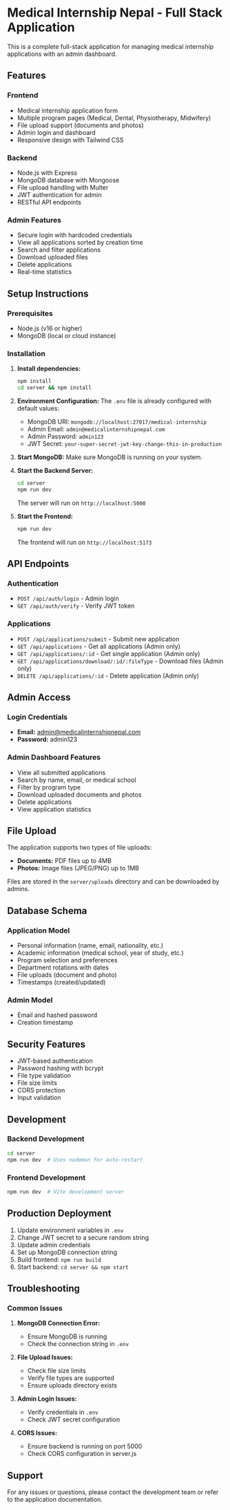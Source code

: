 # Medical Internship Nepal - Full Stack Application

This is a complete full-stack application for managing medical internship applications with an admin dashboard.

## Features

### Frontend
- Medical internship application form
- Multiple program pages (Medical, Dental, Physiotherapy, Midwifery)
- File upload support (documents and photos)
- Admin login and dashboard
- Responsive design with Tailwind CSS

### Backend
- Node.js with Express
- MongoDB database with Mongoose
- File upload handling with Multer
- JWT authentication for admin
- RESTful API endpoints

### Admin Features
- Secure login with hardcoded credentials
- View all applications sorted by creation time
- Search and filter applications
- Download uploaded files
- Delete applications
- Real-time statistics

## Setup Instructions

### Prerequisites
- Node.js (v16 or higher)
- MongoDB (local or cloud instance)

### Installation

1. **Install dependencies:**
   ```bash
   npm install
   cd server && npm install
   ```

2. **Environment Configuration:**
   The `.env` file is already configured with default values:
   - MongoDB URI: `mongodb://localhost:27017/medical-internship`
   - Admin Email: `admin@medicalinternshipnepal.com`
   - Admin Password: `admin123`
   - JWT Secret: `your-super-secret-jwt-key-change-this-in-production`

3. **Start MongoDB:**
   Make sure MongoDB is running on your system.

4. **Start the Backend Server:**
   ```bash
   cd server
   npm run dev
   ```
   The server will run on `http://localhost:5000`

5. **Start the Frontend:**
   ```bash
   npm run dev
   ```
   The frontend will run on `http://localhost:5173`

## API Endpoints

### Authentication
- `POST /api/auth/login` - Admin login
- `GET /api/auth/verify` - Verify JWT token

### Applications
- `POST /api/applications/submit` - Submit new application
- `GET /api/applications` - Get all applications (Admin only)
- `GET /api/applications/:id` - Get single application (Admin only)
- `GET /api/applications/download/:id/:fileType` - Download files (Admin only)
- `DELETE /api/applications/:id` - Delete application (Admin only)

## Admin Access

### Login Credentials
- **Email:** admin@medicalinternshipnepal.com
- **Password:** admin123

### Admin Dashboard Features
- View all submitted applications
- Search by name, email, or medical school
- Filter by program type
- Download uploaded documents and photos
- Delete applications
- View application statistics

## File Upload

The application supports two types of file uploads:
- **Documents:** PDF files up to 4MB
- **Photos:** Image files (JPEG/PNG) up to 1MB

Files are stored in the `server/uploads` directory and can be downloaded by admins.

## Database Schema

### Application Model
- Personal information (name, email, nationality, etc.)
- Academic information (medical school, year of study, etc.)
- Program selection and preferences
- Department rotations with dates
- File uploads (document and photo)
- Timestamps (created/updated)

### Admin Model
- Email and hashed password
- Creation timestamp

## Security Features

- JWT-based authentication
- Password hashing with bcrypt
- File type validation
- File size limits
- CORS protection
- Input validation

## Development

### Backend Development
```bash
cd server
npm run dev  # Uses nodemon for auto-restart
```

### Frontend Development
```bash
npm run dev  # Vite development server
```

## Production Deployment

1. Update environment variables in `.env`
2. Change JWT secret to a secure random string
3. Update admin credentials
4. Set up MongoDB connection string
5. Build frontend: `npm run build`
6. Start backend: `cd server && npm start`

## Troubleshooting

### Common Issues

1. **MongoDB Connection Error:**
   - Ensure MongoDB is running
   - Check the connection string in `.env`

2. **File Upload Issues:**
   - Check file size limits
   - Verify file types are supported
   - Ensure uploads directory exists

3. **Admin Login Issues:**
   - Verify credentials in `.env`
   - Check JWT secret configuration

4. **CORS Issues:**
   - Ensure backend is running on port 5000
   - Check CORS configuration in server.js

## Support

For any issues or questions, please contact the development team or refer to the application documentation.